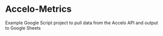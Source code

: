 # Accelo-Metrics
Example Google Script project to pull data from the Accelo API and output to Google Sheets
